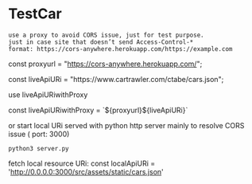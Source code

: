 # TestCar


```
use a proxy to avoid CORS issue, just for test purpose.
just in case site that doesn’t send Access-Control-*
format: https://cors-anywhere.herokuapp.com/https://example.com
```

const proxyurl = "https://cors-anywhere.herokuapp.com/";

<p>
const liveApiURi = "https://www.cartrawler.com/ctabe/cars.json";


use liveApiURiwithProxy 
<p>
const liveApiURiwithProxy = `${proxyurl}${liveApiURi}`


or start local URi served with python http server mainly to resolve CORS issue ( port: 3000)
```
python3 server.py

```
fetch local resource URi:
const localApiURi = 'http://0.0.0.0:3000/src/assets/static/cars.json'




